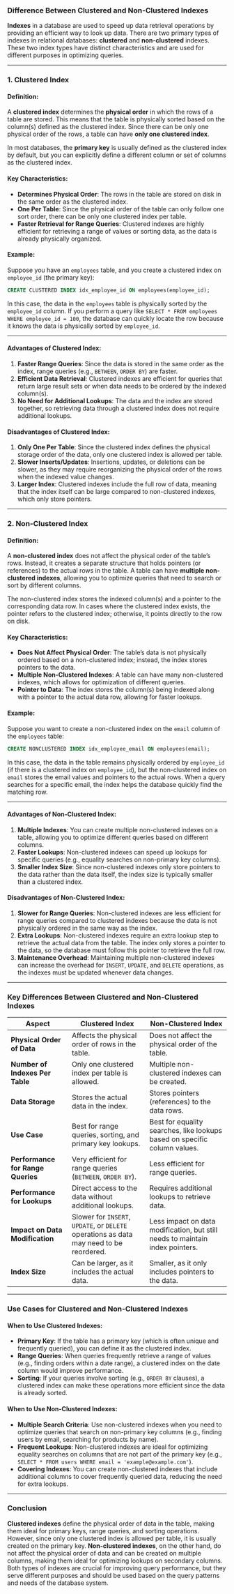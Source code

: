 ### Difference Between Clustered and Non-Clustered Indexes

**Indexes** in a database are used to speed up data retrieval operations by providing an efficient way to look up data. There are two primary types of indexes in relational databases: **clustered** and **non-clustered** indexes. These two index types have distinct characteristics and are used for different purposes in optimizing queries.

---

### 1. **Clustered Index**

#### **Definition**:
A **clustered index** determines the **physical order** in which the rows of a table are stored. This means that the table is physically sorted based on the column(s) defined as the clustered index. Since there can be only one physical order of the rows, a table can have **only one clustered index**.

In most databases, the **primary key** is usually defined as the clustered index by default, but you can explicitly define a different column or set of columns as the clustered index.

#### **Key Characteristics**:
- **Determines Physical Order**: The rows in the table are stored on disk in the same order as the clustered index.
- **One Per Table**: Since the physical order of the table can only follow one sort order, there can be only one clustered index per table.
- **Faster Retrieval for Range Queries**: Clustered indexes are highly efficient for retrieving a range of values or sorting data, as the data is already physically organized.

#### **Example**:
Suppose you have an `employees` table, and you create a clustered index on `employee_id` (the primary key):

```sql
CREATE CLUSTERED INDEX idx_employee_id ON employees(employee_id);
```

In this case, the data in the `employees` table is physically sorted by the `employee_id` column. If you perform a query like `SELECT * FROM employees WHERE employee_id = 100`, the database can quickly locate the row because it knows the data is physically sorted by `employee_id`.

---

#### **Advantages of Clustered Index**:
1. **Faster Range Queries**: Since the data is stored in the same order as the index, range queries (e.g., `BETWEEN`, `ORDER BY`) are faster.
2. **Efficient Data Retrieval**: Clustered indexes are efficient for queries that return large result sets or when data needs to be ordered by the indexed column(s).
3. **No Need for Additional Lookups**: The data and the index are stored together, so retrieving data through a clustered index does not require additional lookups.

#### **Disadvantages of Clustered Index**:
1. **Only One Per Table**: Since the clustered index defines the physical storage order of the data, only one clustered index is allowed per table.
2. **Slower Inserts/Updates**: Insertions, updates, or deletions can be slower, as they may require reorganizing the physical order of the rows when the indexed value changes.
3. **Larger Index**: Clustered indexes include the full row of data, meaning that the index itself can be large compared to non-clustered indexes, which only store pointers.

---

### 2. **Non-Clustered Index**

#### **Definition**:
A **non-clustered index** does not affect the physical order of the table’s rows. Instead, it creates a separate structure that holds pointers (or references) to the actual rows in the table. A table can have **multiple non-clustered indexes**, allowing you to optimize queries that need to search or sort by different columns.

The non-clustered index stores the indexed column(s) and a pointer to the corresponding data row. In cases where the clustered index exists, the pointer refers to the clustered index; otherwise, it points directly to the row on disk.

#### **Key Characteristics**:
- **Does Not Affect Physical Order**: The table’s data is not physically ordered based on a non-clustered index; instead, the index stores pointers to the data.
- **Multiple Non-Clustered Indexes**: A table can have many non-clustered indexes, which allows for optimization of different queries.
- **Pointer to Data**: The index stores the column(s) being indexed along with a pointer to the actual data row, allowing for faster lookups.

#### **Example**:
Suppose you want to create a non-clustered index on the `email` column of the `employees` table:

```sql
CREATE NONCLUSTERED INDEX idx_employee_email ON employees(email);
```

In this case, the data in the table remains physically ordered by `employee_id` (if there is a clustered index on `employee_id`), but the non-clustered index on `email` stores the email values and pointers to the actual rows. When a query searches for a specific email, the index helps the database quickly find the matching row.

---

#### **Advantages of Non-Clustered Index**:
1. **Multiple Indexes**: You can create multiple non-clustered indexes on a table, allowing you to optimize different queries based on different columns.
2. **Faster Lookups**: Non-clustered indexes can speed up lookups for specific queries (e.g., equality searches on non-primary key columns).
3. **Smaller Index Size**: Since non-clustered indexes only store pointers to the data rather than the data itself, the index size is typically smaller than a clustered index.

#### **Disadvantages of Non-Clustered Index**:
1. **Slower for Range Queries**: Non-clustered indexes are less efficient for range queries compared to clustered indexes because the data is not physically ordered in the same way as the index.
2. **Extra Lookups**: Non-clustered indexes require an extra lookup step to retrieve the actual data from the table. The index only stores a pointer to the data, so the database must follow this pointer to retrieve the full row.
3. **Maintenance Overhead**: Maintaining multiple non-clustered indexes can increase the overhead for `INSERT`, `UPDATE`, and `DELETE` operations, as the indexes must be updated whenever data changes.

---

### Key Differences Between Clustered and Non-Clustered Indexes

| **Aspect**                     | **Clustered Index**                                | **Non-Clustered Index**                           |
|---------------------------------|----------------------------------------------------|--------------------------------------------------|
| **Physical Order of Data**      | Affects the physical order of rows in the table.   | Does not affect the physical order of the table.  |
| **Number of Indexes Per Table** | Only one clustered index per table is allowed.     | Multiple non-clustered indexes can be created.    |
| **Data Storage**                | Stores the actual data in the index.               | Stores pointers (references) to the data rows.    |
| **Use Case**                    | Best for range queries, sorting, and primary key lookups. | Best for equality searches, like lookups based on specific column values. |
| **Performance for Range Queries** | Very efficient for range queries (`BETWEEN`, `ORDER BY`). | Less efficient for range queries.                 |
| **Performance for Lookups**     | Direct access to the data without additional lookups. | Requires additional lookups to retrieve data.     |
| **Impact on Data Modification** | Slower for `INSERT`, `UPDATE`, or `DELETE` operations as data may need to be reordered. | Less impact on data modification, but still needs to maintain index pointers. |
| **Index Size**                  | Can be larger, as it includes the actual data.     | Smaller, as it only includes pointers to the data. |

---

### Use Cases for Clustered and Non-Clustered Indexes

#### **When to Use Clustered Indexes**:
- **Primary Key**: If the table has a primary key (which is often unique and frequently queried), you can define it as the clustered index.
- **Range Queries**: When queries frequently retrieve a range of values (e.g., finding orders within a date range), a clustered index on the date column would improve performance.
- **Sorting**: If your queries involve sorting (e.g., `ORDER BY` clauses), a clustered index can make these operations more efficient since the data is already sorted.

#### **When to Use Non-Clustered Indexes**:
- **Multiple Search Criteria**: Use non-clustered indexes when you need to optimize queries that search on non-primary key columns (e.g., finding users by email, searching for products by name).
- **Frequent Lookups**: Non-clustered indexes are ideal for optimizing equality searches on columns that are not part of the primary key (e.g., `SELECT * FROM users WHERE email = 'example@example.com'`).
- **Covering Indexes**: You can create non-clustered indexes that include additional columns to cover frequently queried data, reducing the need for extra lookups.

---

### Conclusion

**Clustered indexes** define the physical order of data in the table, making them ideal for primary keys, range queries, and sorting operations. However, since only one clustered index is allowed per table, it is usually created on the primary key. **Non-clustered indexes**, on the other hand, do not affect the physical order of data and can be created on multiple columns, making them ideal for optimizing lookups on secondary columns. Both types of indexes are crucial for improving query performance, but they serve different purposes and should be used based on the query patterns and needs of the database system.